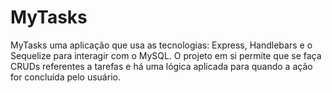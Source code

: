 # MyTasks
MyTasks uma aplicação que usa as tecnologias: Express, Handlebars e o Sequelize para interagir com o MySQL. O projeto em si permite que se faça CRUDs referentes a tarefas e há uma lógica aplicada para quando a ação for concluída pelo usuário.
